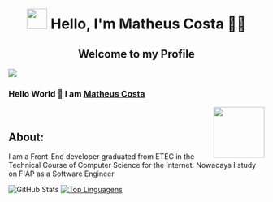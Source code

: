 <center></center>

<h1 align="center"> <img height="40px" widht="40px" src="https://i.gifer.com/origin/08/089af74235a38edcc7b433321f0a5472_w200.gif"/> Hello, I'm Matheus Costa 👨‍💻 </h1>
 <h2 align="center">Welcome to my Profile</h2>
 <img src="http://views.whatilearened.today/views/github/MatheusCosta616/views.svg"/>
 
</p>

### Hello World 👋 I am [Matheus Costa](https://github.com/MatheusCosta616)


<img align="right" width="100px" src="https://i.pinimg.com/originals/2b/f5/20/2bf52068d4472114de09bb2734a70f2e.gif">
</br>
<h2 align="left">About:</h2>
<p>I am a Front-End developer graduated from ETEC in the Technical Course of Computer Science for the Internet. Nowadays I study on FIAP as a Software Engineer</p>


![GitHub Stats](https://github-readme-stats.vercel.app/api?username=MatheusCosta616&theme=tokyonight)
[![Top Linguagens](https://github-readme-stats.vercel.app/api/top-langs/?username=MatheusCosta616&layout=tokyonight)](https://github.com/anuraghazra/github-readme-stats)


